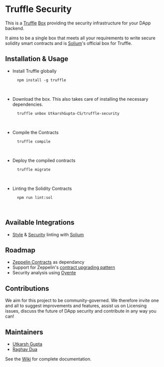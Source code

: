 # Truffle Security
This is a [Truffle](http://truffleframework.com/) [Box](http://truffleframework.com/boxes/) providing the security infrastructure for your DApp backend.

It aims to be a single box that meets all your requirements to write secure solidity smart contracts and is [Solium](https://github.com/duaraghav8/Solium)'s official box for Truffle.

## Installation & Usage
- Install Truffle globally

        npm install -g truffle
<br>

- Download the box. This also takes care of installing the necessary dependencies.

        truffle unbox UtkarshGupta-CS/truffle-security
<br>

- Compile the Contracts

        truffle compile
<br>

- Deploy the compiled contracts

        truffle migrate
<br>

- Linting the Solidity Contracts

        npm run lint:sol
<br>

## Available Integrations
- [Style](http://solium.readthedocs.io/en/latest/user-guide.html#list-of-core-rules) & [Security](https://www.npmjs.com/package/solium-plugin-security#list-of-rules) linting with [Solium](https://github.com/duaraghav8/Solium)

## Roadmap
- [Zeppelin Contracts](https://github.com/OpenZeppelin/zeppelin-solidity) as dependancy
- Support for Zeppelin's [contract upgrading pattern](https://blog.zeppelin.solutions/proxy-libraries-in-solidity-79fbe4b970fd)
- Security analysis using [Oyente](https://github.com/melonproject/oyente)

## Contributions
We aim for this project to be community-governed. We therefore invite one and all to suggest improvements and features, assist us on Licensing issues, discuss the future of DApp security and contribute in any way you can!

## Maintainers
- [Utkarsh Gupta](https://github.com/UtkarshGupta-CS)
- [Raghav Dua](https://github.com/duaraghav8)

See the [Wiki](https://github.com/UtkarshGupta-CS/truffle-security/wiki) for complete documentation.
